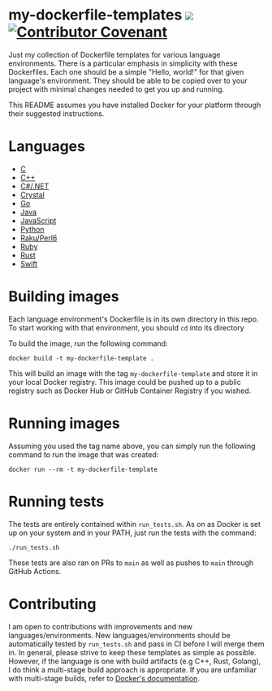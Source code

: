 # my-dockerfile-templates ![](https://github.com/cameronbroe/my-dockerfile-templates/actions/workflows/test.yml/badge.svg?branch=main) [![Contributor Covenant](https://img.shields.io/badge/Contributor%20Covenant-2.1-4baaaa.svg)](code_of_conduct.md) 
Just my collection of Dockerfile templates for various language environments. There is a particular emphasis in simplicity with these Dockerfiles. Each one should be a simple "Hello, world!" for that given language's environment. They should be able to be copied over to your project with minimal changes needed to get you up and running.

This README assumes you have installed Docker for your platform through their suggested instructions.

# Languages

* [C](c-cmake/Dockerfile)
* [C++](cpp-cmake/Dockerfile)
* [C#/.NET](dotnet/Dockerfile)
* [Crystal](crystal/Dockerfile)
* [Go](golang/Dockerfile)
* [Java](java/Dockerfile)
* [JavaScript](nodejs/Dockerfile)
* [Python](python/Dockerfile)
* [Raku/Perl6](raku/Dockerfile)
* [Ruby](ruby/Dockerfile)
* [Rust](rust/Dockerfile)
* [Swift](swift/Dockerfile)

# Building images

Each language environment's Dockerfile is in its own directory in this repo. To start working with that environment, you should `cd` into its directory

To build the image, run the following command:

`docker build -t my-dockerfile-template .`

This will build an image with the tag `my-dockerfile-template` and store it in your local Docker registry. This image could be pushed up to a public registry such as Docker Hub or GitHub Container Registry if you wished.

# Running images

Assuming you used the tag name above, you can simply run the following command to run the image that was created:

`docker run --rm -t my-dockerfile-template`

# Running tests

The tests are entirely contained within `run_tests.sh`. As on as Docker is set up on your system and in your PATH, just run the tests with the command:

`./run_tests.sh`

These tests are also ran on PRs to `main` as well as pushes to `main` through GitHub Actions.

# Contributing

I am open to contributions with improvements and new languages/environments. New languages/environments should be automatically tested by `run_tests.sh` and pass in CI before I will merge them in. In general, please strive to keep these templates as simple as possible. However, if the language is one with build artifacts (e.g C++, Rust, Golang), I do think a multi-stage build approach is appropriate. If you are unfamiliar with multi-stage builds, refer to [Docker's documentation](https://docs.docker.com/develop/develop-images/multistage-build/).